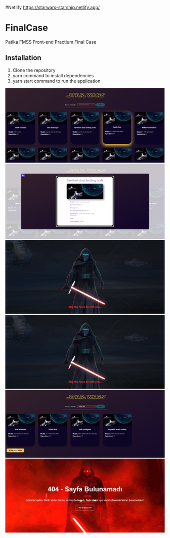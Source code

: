 #Netlify
https://starwars-starship.netlify.app/
# FinalCase
Patika FMSS Front-end Practium Final Case

## Installation

1. Clone the repository
2. yarn command to install dependencies
3. yarn start command to run the application

<img src="https://github.com/Vildan1/FinalCase/blob/main/src/images/screenshot/Ekran%20g%C3%B6r%C3%BCnt%C3%BCs%C3%BC%202023-04-30%20195801.png" />
<img src="https://github.com/Vildan1/FinalCase/blob/main/src/images/screenshot/Ekran%20g%C3%B6r%C3%BCnt%C3%BCs%C3%BC%202023-04-30%20202909.png" />
<img src="https://github.com/Vildan1/FinalCase/blob/main/src/images/screenshot/Ekran%20g%C3%B6r%C3%BCnt%C3%BCs%C3%BC%202023-04-30%20203019.png" />
<img src="https://github.com/Vildan1/FinalCase/blob/main/src/images/screenshot/Ekran%20g%C3%B6r%C3%BCnt%C3%BCs%C3%BC%202023-04-30%20203019.png" />
<img src="https://github.com/Vildan1/FinalCase/blob/main/src/images/screenshot/Ekran%20g%C3%B6r%C3%BCnt%C3%BCs%C3%BC%202023-04-30%20203108.png" />
<img src="https://github.com/Vildan1/FinalCase/blob/main/src/images/screenshot/Ekran%20g%C3%B6r%C3%BCnt%C3%BCs%C3%BC%202023-04-30%20203147.png" />
